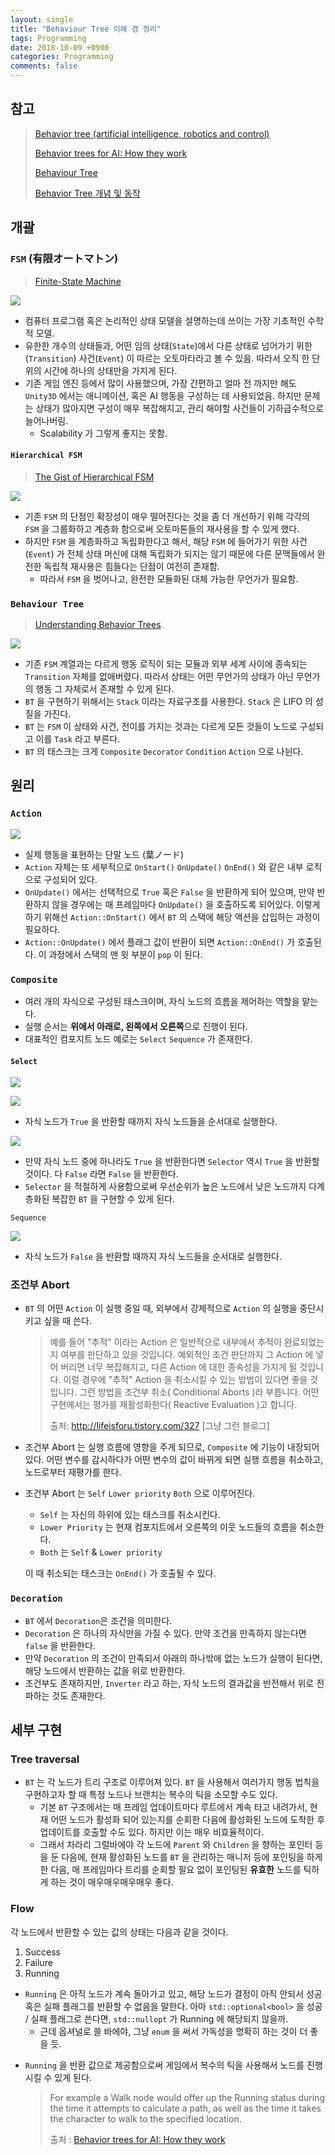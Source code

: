 ```yaml
---
layout: single
title: "Behaviour Tree 이해 겸 정리"
tags: Programming
date: 2018-10-09 +0900
categories: Programming
comments: false
---
```

<script type="text/javascript"
    src="http://cdn.mathjax.org/mathjax/latest/MathJax.js?config=TeX-AMS-MML_HTMLorMML">
</script>

## 참고

> [Behavior tree (artificial intelligence, robotics and control)](https://en.wikipedia.org/wiki/Behavior_tree_(artificial_intelligence,_robotics_and_control))
>
> [Behavior trees for AI: How they work](http://www.gamasutra.com/blogs/ChrisSimpson/20140717/221339/Behavior_trees_for_AI_How_they_work.php)
>
> [Behaviour Tree](http://www.cplusplus.com/forum/general/141582/)
>
> [Behavior Tree 개념 및 동작](http://lifeisforu.tistory.com/327)

## 개괄

### `FSM` (有限オートマトン)

> [Finite-State Machine](https://en.wikipedia.org/wiki/Finite-state_machine)

![](https://upload.wikimedia.org/wikipedia/commons/thumb/9/9e/Turnstile_state_machine_colored.svg/790px-Turnstile_state_machine_colored.svg.png)

* 컴퓨터 프로그램 혹은 논리적인 상태 모델을 설명하는데 쓰이는 가장 기초적인 수학적 모델.
* 유한한 개수의 상태들과, 어떤 임의 상태(`State`)에서 다른 상태로 넘어가기 위한 (`Transition`)  사건(`Event`) 이 따르는 오토마타라고 볼 수 있음. 따라서 오직 한 단위의 시간에 하나의 상태만을 가지게 된다.
* 기존 게임 엔진 등에서 많이 사용했으며, 가장 간편하고 얼마 전 까지만 해도 `Unity3D` 에서는 애니메이션, 혹은 AI 행동을 구성하는 데 사용되었음. 하지만 문제는 상태가 많아지면 구성이 매우 복잡해지고, 관리 해야할 사건들이 기하급수적으로 늘어나버림.
  * Scalability 가 그렇게 좋지는 못함.

#### `Hierarchical FSM` 

> [The Gist of Hierarchical FSM](aigamedev.com/open/article/hfsm-gist/)

![](http://aigamedev.com/static/design-states.png)

* 기존 `FSM` 의 단점인 확장성이 매우 떨어진다는 것을 좀 더 개선하기 위해 각각의 `FSM` 을 그룹화하고 계층화 함으로써 오토마톤들의 재사용을 할 수 있게 했다.
* 하지만 `FSM` 을 계층화하고 독립화한다고 해서, 해당 `FSM` 에 들어가기 위한 사건(`Event`) 가 전체 상태 머신에 대해 독립화가 되지는 않기 때문에 다른 문맥들에서 완전한 독립적 재사용은 힘들다는 단점이 여전히 존재함.
  * 따라서 `FSM` 을 벗어나고, 완전한 모듈화된 대체 가능한 무언가가 필요함.

### `Behaviour Tree` 

> [Understanding Behavior Trees](http://aigamedev.com/open/article/bt-overview/)

![](http://aigamedev.com/static/tree-modular.png)

* 기존 `FSM` 계열과는 다르게 행동 로직이 되는 모듈과 외부 세계 사이에 종속되는 `Transition` 자체를 없애버렸다. 따라서 상태는 어떤 무언가의 상태가 아닌 무언가의 행동 그 자체로서 존재할 수 있게 된다.
* `BT` 을 구현하기 위해서는 `Stack` 이라는 자료구조를 사용한다. `Stack` 은 LIFO 의 성질을 가진다.
* `BT` 는 `FSM` 이 상태와 사건, 전이를 가지는 것과는 다르게 모든 것들이 노드로 구성되고 이를 `Task` 라고 부른다.
* `BT` 의 태스크는 크게 `Composite` `Decorator` `Condition` `Action` 으로 나뉜다.

## 원리

### `Action`

![](https://t1.daumcdn.net/cfile/tistory/21726E44574FA51234)

* 실제 행동을 표현하는 단말 노드 (葉ノード)
* `Action` 자체는 또 세부적으로 `OnStart()` `OnUpdate()` `OnEnd()` 와 같은 내부 로직으로 구성되어 있다.
* `OnUpdate()` 에서는 선택적으로 `True` 혹은 `False` 을 반환하게 되어 있으며, 만약 반환하지 않을 경우에는 매 프레임마다 `OnUpdate()` 을 호출하도록 되어있다. 이렇게 하기 위해선 `Action::OnStart()` 에서 `BT` 의 스택에 해당 액션을 삽입하는 과정이 필요하다.
* `Action::OnUpdate()` 에서 플래그 값이 반환이 되면 `Action::OnEnd()` 가 호출된다. 이 과정에서 스택의 맨 윗 부분이 `pop` 이 된다.

### `Composite`

* 여러 개의 자식으로 구성된 태스크이며, 자식 노드의 흐름을 제어하는 역할을 맡는다.
* 실행 순서는 **위에서 아래로, 왼쪽에서 오른쪽**으로 진행이 된다.
* 대표적인 컴포지트 노드 예로는 `Select` `Sequence` 가 존재한다.

#### `Select`

![](https://t1.daumcdn.net/cfile/tistory/210E8941574FA5EA2D)

![](https://t1.daumcdn.net/cfile/tistory/25623C42574FAA3C1F)

* 자식 노드가 `True` 을 반환할 때까지 자식 노드들을 순서대로 실행한다.

![](https://outforafight.files.wordpress.com/2014/07/selector1.png)

* 만약 자식 노드 중에 하나라도 `True` 을 반환한다면 `Selector` 역시 `True` 을 반환할 것이다. 다 `False` 라면 `False` 을 반환한다.
* `Selector` 을 적절하게 사용함으로써 우선순위가 높은 노드에서 낮은 노드까지 다계층화된 복잡한 `BT` 을 구현할 수 있게 된다.

`Sequence`

![](https://t1.daumcdn.net/cfile/tistory/2358533E574FAACD02)

* 자식 노드가 `False` 을 반환할 때까지 자식 노드들을 순서대로 실행한다.

### 조건부 Abort

* `BT` 의 어떤 `Action` 이 실행 중일 때, 외부에서 강제적으로 `Action` 의 실행을 중단시키고 싶을 때 쓴다.

  > 예를 들어  "추적" 이라는 Action 은 일반적으로 내부에서 추적이 완료되었는지 여부를 판단하고 있을 것입니다. 예외적인 조건 판단까지 그  Action 에 넣어 버리면 너무 복잡해지고, 다른 Action 에 대한 종속성을 가지게 될 것입니다. 이럴 경우에 "추적"  Action 을 취소시킬 수 있는 방법이 있다면 좋을 것입니다. 그런 방법을 조건부 취소( Conditional Aborts )라  부릅니다. 어떤 구현에서는 평가를 재활성화한다( Reactive Evaluation )고 합니다.
  >
  > 출처: http://lifeisforu.tistory.com/327 [그냥 그런 블로그]

* 조건부 Abort 는 실행 흐름에 영향을 주게 되므로, `Composite` 에 기능이 내장되어 있다. 어떤 변수를 감시하다가 어떤 변수의 값이 바뀌게 되면 실행 흐름을 취소하고, 노드로부터 재평가를 한다.

* 조건부 Abort 는 `Self` `Lower priority` `Both` 으로 이루어진다.

  * `Self` 는 자신의 하위에 있는 태스크를 취소시킨다.
  * `Lower Priority` 는 현재 컴포지트에서 오른쪽의 이웃 노드들의 흐름을 취소한다.
  * `Both` 는 `Self` & `Lower priority` 

  이 때 취소되는 태스크는 `OnEnd()` 가 호출될 수 있다.

### `Decoration`

* `BT` 에서 `Decoration`은 조건을 의미한다. 
* `Decoration` 은 하나의 자식만을 가질 수 있다. 만약 조건을 만족하지 않는다면 `false` 을 반환한다.
* 만약 `Decoration` 의 조건이 만족되서 아래의 하나밖에 없는 노드가 실행이 된다면, 해당 노드에서 반환하는 값을 위로 반환한다.
* 조건부도 존재하지만, `Inverter` 라고 하는, 자식 노드의 결과값을 반전해서 위로 전파하는 것도 존재한다.

## 세부 구현

### Tree traversal

* `BT` 는 각 노드가 트리 구조로 이루어져 있다. `BT` 을 사용해서 여러가지 행동 법칙을 구현하고자 할 때 특정 노드나 브랜치는 복수의 틱을 소모할 수도 있다. 
  * 기본 `BT` 구조에서는 매 프레임 업데이트마다 루트에서 계속 타고 내려가서, 현재 어떤 노드가 활성화 되어 있는지를 순회한 다음에 활성화된 노드에 도착한 후 업데이트를 호출할 수도 있다. 하지만 이는 매우 비효율적이다.
  * 그래서 차라리 그럴바에야 각 노드에 `Parent` 와 `Children` 을 향하는 포인터 등을 둔 다음에, 현재 활성화된 노드를 `BT` 을 관리하는 매니저 등에 포인팅을 하게 한 다음, 매 프레임마다 트리를 순회할 필요 없이 포인팅된 **유효한** 노드를 틱하게 하는 것이 매우매우매우매우 좋다.

### Flow

각 노드에서 반환할 수 있는 값의 상태는 다음과 같을 것이다.

1. Success
2. Failure
3. Running

* `Running` 은 아직 노드가 계속 돌아가고 있고, 해당 노드가 결정이 아직 안되서 성공 혹은 실패 플래그를 반환할 수 없음을 말한다. 아마 `std::optional<bool>` 을 성공 / 실패 플래그로 쓴다면, `std::nullopt` 가 Running 에 해당되지 않을까.
  * 근데 옵셔널로 쓸 바에야, 그냥 `enum` 을 써서 가독성을 명확히 하는 것이 더 좋을 듯.

- `Running` 을 반환 값으로 제공함으로써 게임에서 복수의 틱을 사용해서 노드를 진행시킬 수 있게 된다.

  > For example a Walk node would offer up the Running status during the 
  > time it attempts to calculate a path, as well as the time it takes the 
  > character to walk to the specified location. 
  >
  > 출처 : [Behavior trees for AI: How they work](http://www.gamasutra.com/blogs/ChrisSimpson/20140717/221339/Behavior_trees_for_AI_How_they_work.php)


